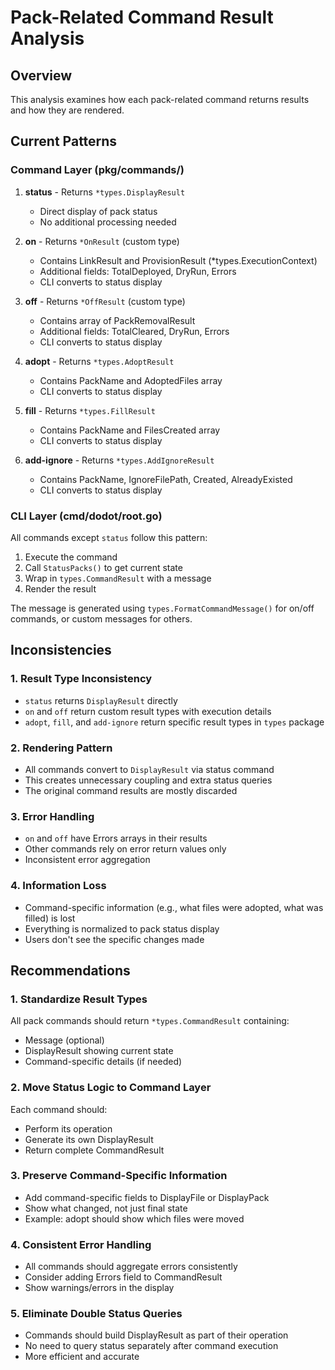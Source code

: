 # Pack-Related Command Result Analysis

## Overview
This analysis examines how each pack-related command returns results and how they are rendered.

## Current Patterns

### Command Layer (pkg/commands/)

1. **status** - Returns `*types.DisplayResult`
   - Direct display of pack status
   - No additional processing needed

2. **on** - Returns `*OnResult` (custom type)
   - Contains LinkResult and ProvisionResult (*types.ExecutionContext)
   - Additional fields: TotalDeployed, DryRun, Errors
   - CLI converts to status display

3. **off** - Returns `*OffResult` (custom type)
   - Contains array of PackRemovalResult
   - Additional fields: TotalCleared, DryRun, Errors
   - CLI converts to status display

4. **adopt** - Returns `*types.AdoptResult`
   - Contains PackName and AdoptedFiles array
   - CLI converts to status display

5. **fill** - Returns `*types.FillResult`
   - Contains PackName and FilesCreated array
   - CLI converts to status display

6. **add-ignore** - Returns `*types.AddIgnoreResult`
   - Contains PackName, IgnoreFilePath, Created, AlreadyExisted
   - CLI converts to status display

### CLI Layer (cmd/dodot/root.go)

All commands except `status` follow this pattern:
1. Execute the command
2. Call `StatusPacks()` to get current state
3. Wrap in `types.CommandResult` with a message
4. Render the result

The message is generated using `types.FormatCommandMessage()` for on/off commands, or custom messages for others.

## Inconsistencies

### 1. **Result Type Inconsistency**
- `status` returns `DisplayResult` directly
- `on` and `off` return custom result types with execution details
- `adopt`, `fill`, and `add-ignore` return specific result types in `types` package

### 2. **Rendering Pattern**
- All commands convert to `DisplayResult` via status command
- This creates unnecessary coupling and extra status queries
- The original command results are mostly discarded

### 3. **Error Handling**
- `on` and `off` have Errors arrays in their results
- Other commands rely on error return values only
- Inconsistent error aggregation

### 4. **Information Loss**
- Command-specific information (e.g., what files were adopted, what was filled) is lost
- Everything is normalized to pack status display
- Users don't see the specific changes made

## Recommendations

### 1. **Standardize Result Types**
All pack commands should return `*types.CommandResult` containing:
- Message (optional)
- DisplayResult showing current state
- Command-specific details (if needed)

### 2. **Move Status Logic to Command Layer**
Each command should:
- Perform its operation
- Generate its own DisplayResult
- Return complete CommandResult

### 3. **Preserve Command-Specific Information**
- Add command-specific fields to DisplayFile or DisplayPack
- Show what changed, not just final state
- Example: adopt should show which files were moved

### 4. **Consistent Error Handling**
- All commands should aggregate errors consistently
- Consider adding Errors field to CommandResult
- Show warnings/errors in the display

### 5. **Eliminate Double Status Queries**
- Commands should build DisplayResult as part of their operation
- No need to query status separately after command execution
- More efficient and accurate